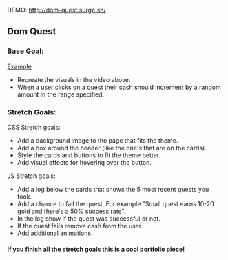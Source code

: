 DEMO: http://dom-quest.surge.sh/

## Dom Quest

### Base Goal:
<a href="https://i.gyazo.com/7e5f96d72994d9593dcfb087e76cb952.mp4"> Example </a>

 - Recreate the visuals in the video above.
 - When a user clicks on a quest their cash should increment by a random amount in the range specified.

### Stretch Goals:

 CSS Stretch goals:
 - Add a background image to the page that fits the theme.
 - Add a box around the header (like the one's that are on the cards).
 - Style the cards and buttons to fit the theme better.
 - Add visual effects for hovering over the button.

 JS Stretch goals:
 - Add a log below the cards that shows the 5 most recent quests you took.
 - Add a chance to fail the quest. For example "Small quest earns 10-20 gold and there's a 50% success rate".
 - In the log show if the quest was successful or not.
 - If the quest fails remove cash from the user.
 - Add additional animations.

 #### If you finish all the stretch goals this is a cool portfolio piece! 
